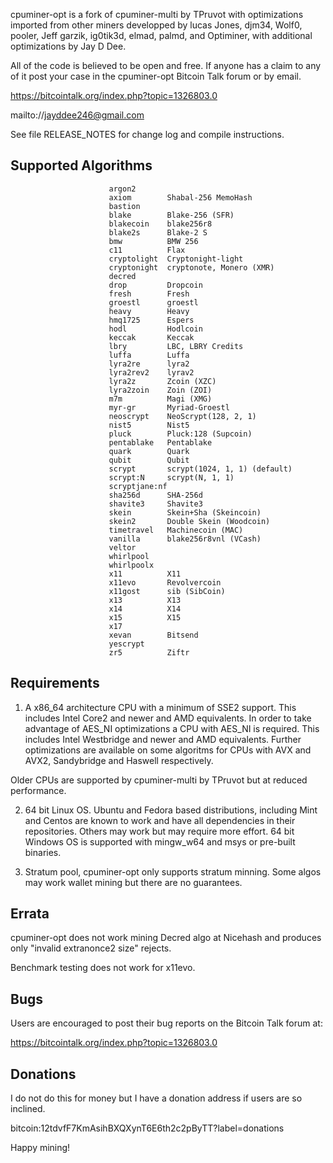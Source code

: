 cpuminer-opt is a fork of cpuminer-multi by TPruvot with optimizations
imported from other miners developped by lucas Jones, djm34, Wolf0, pooler,
Jeff garzik, ig0tik3d, elmad, palmd, and Optiminer, with additional
optimizations by Jay D Dee.

All of the code is believed to be open and free. If anyone has a
claim to any of it post your case in the cpuminer-opt Bitcoin Talk forum
or by email.

https://bitcointalk.org/index.php?topic=1326803.0

mailto://jayddee246@gmail.com

See file RELEASE_NOTES for change log and compile instructions.

Supported Algorithms
--------------------

                          argon2
                          axiom        Shabal-256 MemoHash
                          bastion
                          blake        Blake-256 (SFR)
                          blakecoin    blake256r8
                          blake2s      Blake-2 S
                          bmw          BMW 256
                          c11          Flax
                          cryptolight  Cryptonight-light
                          cryptonight  cryptonote, Monero (XMR)
                          decred
                          drop         Dropcoin
                          fresh        Fresh
                          groestl      groestl
                          heavy        Heavy
                          hmq1725      Espers
                          hodl         Hodlcoin
                          keccak       Keccak
                          lbry         LBC, LBRY Credits
                          luffa        Luffa
                          lyra2re      lyra2
                          lyra2rev2    lyrav2
                          lyra2z       Zcoin (XZC)
                          lyra2zoin    Zoin (ZOI)
                          m7m          Magi (XMG)
                          myr-gr       Myriad-Groestl
                          neoscrypt    NeoScrypt(128, 2, 1)
                          nist5        Nist5
                          pluck        Pluck:128 (Supcoin)
                          pentablake   Pentablake
                          quark        Quark
                          qubit        Qubit
                          scrypt       scrypt(1024, 1, 1) (default)
                          scrypt:N     scrypt(N, 1, 1)
                          scryptjane:nf
                          sha256d      SHA-256d
                          shavite3     Shavite3
                          skein        Skein+Sha (Skeincoin)
                          skein2       Double Skein (Woodcoin)
                          timetravel   Machinecoin (MAC)
                          vanilla      blake256r8vnl (VCash)
                          veltor
                          whirlpool
                          whirlpoolx
                          x11          X11
                          x11evo       Revolvercoin
                          x11gost      sib (SibCoin)
                          x13          X13
                          x14          X14
                          x15          X15
                          x17
                          xevan        Bitsend
                          yescrypt
                          zr5          Ziftr

Requirements
------------

1. A x86_64 architecture CPU with a minimum of SSE2 support. This includes
Intel Core2 and newer and AMD equivalents. In order to take advantage of AES_NI
optimizations a CPU with AES_NI is required. This includes Intel Westbridge
and newer and AMD equivalents. Further optimizations are available on some
algoritms for CPUs with AVX and AVX2, Sandybridge and Haswell respectively.

Older CPUs are supported by cpuminer-multi by TPruvot but at reduced
performance.

2. 64 bit Linux OS. Ubuntu and Fedora based distributions, including Mint and
Centos are known to work and have all dependencies in their repositories.
Others may work but may require more effort.
64 bit Windows OS is supported with mingw_w64 and msys or pre-built binaries.

3. Stratum pool, cpuminer-opt only supports stratum minning. Some algos
may work wallet mining but there are no guarantees.

Errata
------

cpuminer-opt does not work mining Decred algo at Nicehash and produces
only "invalid extranonce2 size" rejects.

Benchmark testing does not work for x11evo.

Bugs
----

Users are encouraged to post their bug reports on the Bitcoin Talk
forum at:

https://bitcointalk.org/index.php?topic=1326803.0

Donations
---------

I do not do this for money but I have a donation address if users
are so inclined.

bitcoin:12tdvfF7KmAsihBXQXynT6E6th2c2pByTT?label=donations

Happy mining!

